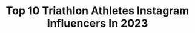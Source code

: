 ---
title: Top 10 Triathlon Athletes Instagram Influencers In 2023
description: >-
  Find top triathlon athletes Instagram influencers in 2023. Most popular hashtags: #ironman #2020h2ctwtime4fun #swimming #swimmer.
platform: Instagram
hits: 1
text_top: Analyze the most popular Instagram influencers on inBeat.
text_bottom: Our platform has 1 Instagram influencers like this for you to pitch.
profiles:
  - username: "joylee82309"
    fullname: >-
      詹瑩 李
    bio: >-
      Founder of JoyUp @joyuptoday 💕 愛爾達電視節目 #防疫動起來 Triathlete NTU🏫 172c͟͟m͟͟ Yoga instructor Swimming coach 📧：joylee.studio93@gmail.com
    location: ""
    followers: 9749
    engagement: 466
    commentsToLikes: 0.023892
    id: ck8sxjyhaho880j787tf02d2b
    verified: false
    hashtags: "#ironman, #triathlon, #athlete, #2020h2ctwtime4fun"
---